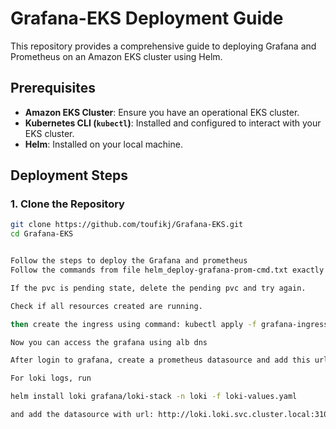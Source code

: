 # Grafana-EKS Deployment Guide

This repository provides a comprehensive guide to deploying Grafana and Prometheus on an Amazon EKS cluster using Helm.

## Prerequisites

- **Amazon EKS Cluster**: Ensure you have an operational EKS cluster.
- **Kubernetes CLI (`kubectl`)**: Installed and configured to interact with your EKS cluster.
- **Helm**: Installed on your local machine.

## Deployment Steps

### 1. Clone the Repository

```bash
git clone https://github.com/toufikj/Grafana-EKS.git
cd Grafana-EKS


Follow the steps to deploy the Grafana and prometheus
Follow the commands from file helm_deploy-grafana-prom-cmd.txt exactly

If the pvc is pending state, delete the pending pvc and try again.

Check if all resources created are running.

then create the ingress using command: kubectl apply -f grafana-ingress.yaml

Now you can access the grafana using alb dns

After login to grafana, create a prometheus datasource and add this url: http://prometheus-server.prometheus.svc.cluster.local

For loki logs, run

helm install loki grafana/loki-stack -n loki -f loki-values.yaml

and add the datasource with url: http://loki.loki.svc.cluster.local:3100
